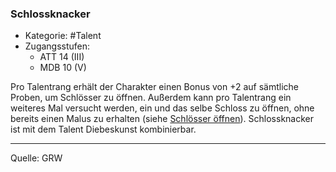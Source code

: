 ### Schlossknacker

- Kategorie: #Talent
- Zugangsstufen:
  - ATT 14 (III)
  - MDB 10 (V)

Pro Talentrang erhält der Charakter einen Bonus von +2 auf sämtliche Proben, um Schlösser zu öffnen. Außerdem kann pro Talentrang ein weiteres Mal versucht werden, ein und das selbe Schloss zu öffnen, ohne bereits einen Malus zu erhalten (siehe [Schlösser öffnen](../spielleitung-erweiterte-proben.md#schlösser-öffnen-geige)). Schlossknacker ist mit dem Talent Diebeskunst kombinierbar.

---

Quelle: GRW
